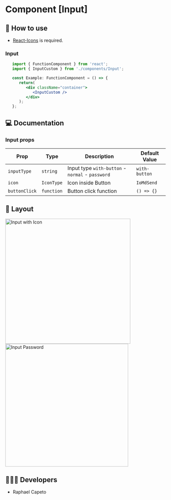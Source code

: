 # Component [Input]


## 🚀 How to use

 - [React-Icons](https://react-icons.github.io/react-icons/) is required.

### Input
```jsx
   import { FunctionComponent } from 'react';
   import { InputCustom } from './components/Input';

   const Example: FunctionComponent = () => {
      return(
         <div className="container">
            <InputCustom />
         </div>
      );
   };

```

## 💻 Documentation

### Input props

| Prop | Type | Description                                                                                                                                         | Default Value |
| --------- | -------- | ------------------------------------------------------------------------------------------------------------------------------------------------------- | ----------------- |
| `inputType`  | `string` | Input type `with-button` - `normal` - `password` | `with-button` |
| `icon`  | `IconType` | Icon inside Button | `IoMdSend` |
| `buttonClick`  | `function` | Button click function | `() => {}`| 


## 🔖 Layout

<p align="left">
  <img width="393" alt="Input with Icon" src="https://user-images.githubusercontent.com/61842405/154762399-8b2ec9d2-2d3e-49cc-aba5-bceffdc2c6d7.png">
<br/>
 <img width="386" alt="Input Password" src="https://user-images.githubusercontent.com/61842405/154762446-e0d115bc-d500-4867-867f-207a9a9c83aa.png">
</p>

## 👨🏻‍💻 Developers
- Raphael Capeto


